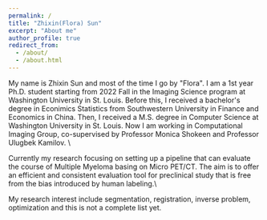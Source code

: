 ```yaml
---
permalink: /
title: "Zhixin(Flora) Sun"
excerpt: "About me"
author_profile: true
redirect_from: 
  - /about/
  - /about.html
---
```


My name is Zhixin Sun and most of the time I go by "Flora". I am a 1st year Ph.D. student starting from 2022 Fall in the Imaging Science program at Washington University in St. Louis. Before this, I received a bachelor's degree in Econimics Statistics from Southwestern University in Finance and Economics in China. Then, I received a M.S. degree in Computer Science at Washington University in St. Louis. Now I am working in Computational Imaging Group, co-supervised by Professor Monica Shokeen and Professor Ulugbek Kamilov. \\

Currently my research focusing on setting up a pipeline that can evaluate the course of Multiple Myeloma basing on Micro PET/CT. The aim is to offer an efficient and consistent evaluation tool for preclinical study that is free from the bias introduced by human labeling.\\

My research interest include segmentation, registration, inverse problem, optimization and this is not a complete list yet.

